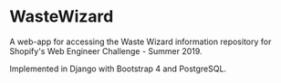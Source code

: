 # WasteWizard

A web-app for accessing the Waste Wizard information repository for Shopify's Web Engineer Challenge - Summer 2019.

Implemented in Django with Bootstrap 4 and PostgreSQL.

